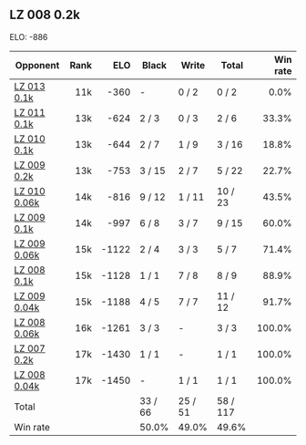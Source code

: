 ## LZ 008 0.2k ##

ELO: -886

Opponent | Rank | ELO | Black | Write | Total | Win rate
---------|-----:|----:|-------|-------|-------|-------:
[LZ 013 0.1k](LZ%20013%200.1k.md) | 11k | -360 | - | 0 / 2 | 0 / 2 | 0.0%
[LZ 011 0.1k](LZ%20011%200.1k.md) | 13k | -624 | 2 / 3 | 0 / 3 | 2 / 6 | 33.3%
[LZ 010 0.1k](LZ%20010%200.1k.md) | 13k | -644 | 2 / 7 | 1 / 9 | 3 / 16 | 18.8%
[LZ 009 0.2k](LZ%20009%200.2k.md) | 13k | -753 | 3 / 15 | 2 / 7 | 5 / 22 | 22.7%
[LZ 010 0.06k](LZ%20010%200.06k.md) | 14k | -816 | 9 / 12 | 1 / 11 | 10 / 23 | 43.5%
[LZ 009 0.1k](LZ%20009%200.1k.md) | 14k | -997 | 6 / 8 | 3 / 7 | 9 / 15 | 60.0%
[LZ 009 0.06k](LZ%20009%200.06k.md) | 15k | -1122 | 2 / 4 | 3 / 3 | 5 / 7 | 71.4%
[LZ 008 0.1k](LZ%20008%200.1k.md) | 15k | -1128 | 1 / 1 | 7 / 8 | 8 / 9 | 88.9%
[LZ 009 0.04k](LZ%20009%200.04k.md) | 15k | -1188 | 4 / 5 | 7 / 7 | 11 / 12 | 91.7%
[LZ 008 0.06k](LZ%20008%200.06k.md) | 16k | -1261 | 3 / 3 | - | 3 / 3 | 100.0%
[LZ 007 0.2k](LZ%20007%200.2k.md) | 17k | -1430 | 1 / 1 | - | 1 / 1 | 100.0%
[LZ 008 0.04k](LZ%20008%200.04k.md) | 17k | -1450 | - | 1 / 1 | 1 / 1 | 100.0%
Total | | | 33 / 66 | 25 / 51 | 58 / 117 | 
Win rate| | | 50.0% | 49.0% | 49.6% | 
